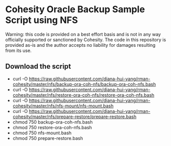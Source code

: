 # Cohesity Oracle Backup Sample Script using NFS

Warning: this code is provided on a best effort basis and is not in any way officially supported or sanctioned by Cohesity. The code in this repository is provided as-is and the author accepts no liability for damages resulting from its use.

## Download the script

- curl -O https://raw.githubusercontent.com/diana-hui-yang/rman-cohesity/master/nfs/backup-ora-coh-nfs/backup-ora-coh-nfs.bash
- curl -O https://raw.githubusercontent.com/diana-hui-yang/rman-cohesity/master/nfs/restore-ora-coh-nfs/restore-ora-coh-nfs.bash
- curl -O https://raw.githubusercontent.com/diana-hui-yang/rman-cohesity/master/nfs/nfs-mount/nfs-mount.bash
- curl -O https://raw.githubusercontent.com/diana-hui-yang/rman-cohesity/master/nfs/prepare-restore/prepare-restore.bash
- chmod 750 backup-ora-coh-nfs.bash
- chmod 750 restore-ora-coh-nfs.bash
- chmod 750 nfs-mount.bash
- chmod 750 prepare-restore.bash

